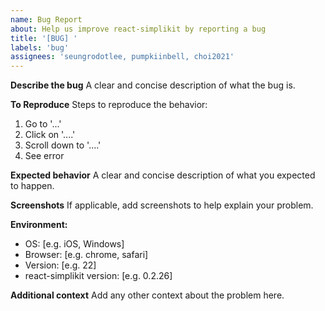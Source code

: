 ```yaml
---
name: Bug Report
about: Help us improve react-simplikit by reporting a bug
title: '[BUG] '
labels: 'bug'
assignees: 'seungrodotlee, pumpkiinbell, choi2021'
---
```


**Describe the bug**
A clear and concise description of what the bug is.

<!-- **버그 설명**
버그에 대한 명확하고 간단한 설명을 해주세요. -->

**To Reproduce**
Steps to reproduce the behavior:

1. Go to '...'
2. Click on '....'
3. Scroll down to '....'
4. See error

<!-- **재현 방법**
버그를 재현하기 위한 단계:

1. '...'로 이동
2. '....' 클릭
3. '....' 스크롤
4. 오류 발생 -->

**Expected behavior**
A clear and concise description of what you expected to happen.

<!-- **예상 동작**
어떻게 동작해야 하는지 설명해주세요. -->

**Screenshots**
If applicable, add screenshots to help explain your problem.

<!-- **스크린샷**
가능하다면 문제를 설명하는데 도움이 되는 스크린샷을 첨부해주세요. -->

**Environment:**

- OS: [e.g. iOS, Windows]
- Browser: [e.g. chrome, safari]
- Version: [e.g. 22]
- react-simplikit version: [e.g. 0.2.26]

<!-- **환경 정보:**

- OS: [예: iOS, Windows]
- 브라우저: [예: chrome, safari]
- 버전: [예: 22]
- react-simplikit 버전: [예: 0.2.26] -->

**Additional context**
Add any other context about the problem here.

<!-- **추가 정보**
문제에 대한 다른 맥락이나 정보가 있다면 여기에 추가해주세요. -->
